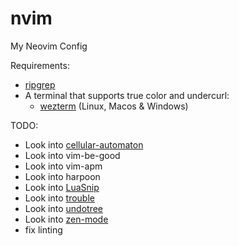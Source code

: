 # nvim
My Neovim Config

Requirements:
- [ripgrep](https://github.com/BurntSushi/ripgrep)
- A terminal that supports true color and undercurl:
    - [wezterm](https://github.com/wez/wezterm) (Linux, Macos & Windows)

TODO:
- Look into [cellular-automaton](https://github.com/Eandrju/cellular-automaton.nvim)
- Look into vim-be-good
- Look into vim-apm
- Look into harpoon
- Look into [LuaSnip](https://github.com/L3MON4D3/LuaSnip)
- Look into [trouble](https://github.com/folke/trouble.nvim)
- Look into [undotree](https://github.com/mbbill/undotree)
- Look into [zen-mode](https://github.com/folke/zen-mode.nvim)
- fix linting
